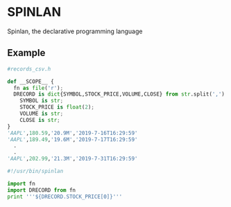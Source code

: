 # SPINLAN
Spinlan, the declarative programming language 

## Example

```python 
#records_csv.h

def __SCOPE__ {
  fn as file('r');
  DRECORD is dict{SYMBOL,STOCK_PRICE,VOLUME,CLOSE} from str.split(',') in fn.readlines():
    SYMBOL is str;
    STOCK_PRICE is float(2);
    VOLUME is str;
    CLOSE is str;
}
'AAPL',180.59,'20.9M','2019-7-16T16:29:59'
'AAPL',189.49,'19.6M','2019-7-17T16:29:59'
  .
  .
'AAPL',202.99,'21.3M','2019-7-31T16:29:59'
```


```python  
#!/usr/bin/spinlan

import fn
import DRECORD from fn
print '''${DRECORD.STOCK_PRICE[0]}'''

```

